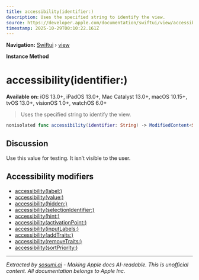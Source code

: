 ```yaml
---
title: accessibility(identifier:)
description: Uses the specified string to identify the view.
source: https://developer.apple.com/documentation/swiftui/view/accessibility(identifier:)
timestamp: 2025-10-29T00:10:22.161Z
---
```


**Navigation:** [Swiftui](/documentation/swiftui) › [view](/documentation/swiftui/view)

**Instance Method**

# accessibility(identifier:)

**Available on:** iOS 13.0+, iPadOS 13.0+, Mac Catalyst 13.0+, macOS 10.15+, tvOS 13.0+, visionOS 1.0+, watchOS 6.0+

> Uses the specified string to identify the view.

```swift
nonisolated func accessibility(identifier: String) -> ModifiedContent<Self, AccessibilityAttachmentModifier>
```

## Discussion

Use this value for testing. It isn’t visible to the user.

## Accessibility modifiers

- [accessibility(label:)](/documentation/swiftui/view/accessibility(label:))
- [accessibility(value:)](/documentation/swiftui/view/accessibility(value:))
- [accessibility(hidden:)](/documentation/swiftui/view/accessibility(hidden:))
- [accessibility(selectionIdentifier:)](/documentation/swiftui/view/accessibility(selectionidentifier:))
- [accessibility(hint:)](/documentation/swiftui/view/accessibility(hint:))
- [accessibility(activationPoint:)](/documentation/swiftui/view/accessibility(activationpoint:))
- [accessibility(inputLabels:)](/documentation/swiftui/view/accessibility(inputlabels:))
- [accessibility(addTraits:)](/documentation/swiftui/view/accessibility(addtraits:))
- [accessibility(removeTraits:)](/documentation/swiftui/view/accessibility(removetraits:))
- [accessibility(sortPriority:)](/documentation/swiftui/view/accessibility(sortpriority:))

---

*Extracted by [sosumi.ai](https://sosumi.ai) - Making Apple docs AI-readable.*
*This is unofficial content. All documentation belongs to Apple Inc.*
